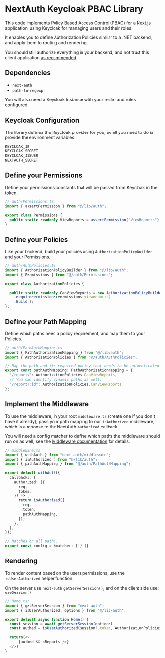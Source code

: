 # NextAuth Keycloak PBAC Library

This code implements Policy Based Access Control (PBAC) for a Next.js application, using Keycloak for managing users and their roles.  

It enables you to define Authorization Policies similar to a .NET backend, and apply them to routing and rendering.

You should still authorize everything in your backend, and not trust this client application [as recommended](https://nextjs.org/blog/security-nextjs-server-components-actions).

## Dependencies

- `next-auth`
- `path-to-regexp`

You will also need a Keycloak instance with your realm and roles configured.

## Keycloak Configuration

The library defines the Keycloak provider for you, so all you need to do is provide the environment variables:

```bash
KEYCLOAK_ID
KEYCLOAK_SECRET
KEYCLOAK_ISSUER
NEXTAUTH_SECRET
```

## Define your Permissions

Define your permissions constants that will be passed from Keycloak in the token.

```typescript
// auth/Permissions.ts
import { assertPermission } from "@/lib/auth";

export class Permissions {
  public static readonly ViewReports = assertPermission("ViewReports");
}
```

## Define your Policies

Like your backend, build your policies using `AuthorizationPolicyBuilder` and your Permissions.

```typescript
// auth/AuthPolicies.ts
import { AuthorizationPolicyBuilder } from "@/lib/auth";
import { Permissions } from "@/auth/Permissions";

export class AuthorizationPolicies {

  public static readonly CanViewReports = new AuthorizationPolicyBuilder()
    .RequirePermissions(Permissions.ViewReports)
    .Build();
};
```

## Define your Path Mapping

Define which paths need a policy requirement, and map them to your Policies.

```typescript
// auth/PathAuthMapping.ts
import { PathAuthorizationMapping } from "@/lib/auth";
import { AuthorizationPolicies } from "@/auth/AuthPolicies";

// Map the path and its required policy that needs to be authenticated.
export const pathAuthMapping: PathAuthorizationMapping = {
  "/reports": AuthorizationPolicies.CanViewReports,
  // You can identify dynamic paths as well: 
  "/reports:id": AuthorizationPolicies.CanViewReports 
};
```

## Implement the Middleware

To use the middleware, in your root `middleware.ts` (create one if you don't have it already), pass your path mapping to our `isAuthorized` middleware, which is a reponse to the NextAuth `authorized` callback.

You will need a config matcher to define which paths the middleware should run on as well, see the [Middleware documentation](https://nextjs.org/docs/app/building-your-application/routing/middleware) for details.

```typescript
// middleware.ts
import { withAuth } from "next-auth/middleware";
import { isAuthorized } from "@/lib/auth";
import { pathAuthMapping } from "@/auth/PathAuthMapping";

export default withAuth({
  callbacks: {
    authorized: ({
      req,
      token,
    }) => {
      return isAuthorized({
        req,
        token,
        pathAuthMapping,
      });
    },
  },
});

// Matches on all paths.
export const config = {matcher: ['/']}
```

## Rendering

To render content based on the users permissions, use the `isUserAuthorized` helper function.

On the server use `next-auth` `getServerSession()`, and on the client side use: `useSession()`

```typescript
// Home.tsx
import { getServerSession } from "next-auth";
import { isUserAuthorized, options } from "@/lib/auth";

export default async function Home() {
  const session = await getServerSession(options)
  const authed = isUserAuthorized(session?.token, AuthorizationPolicies.CanViewReports) 

  return(<>
      {authed && <Reports />}
  </>)
}
```
